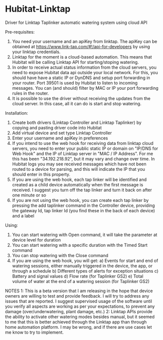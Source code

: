 # Hubitat-Linktap
Driver for Linktap Taplinker automatic watering system using cloud API

Pre-requisites:
1. You need your username and an apiKey from linktap. The apiKey can be obtained at https://www.link-tap.com/#!/api-for-developers by using your linktap credentials.
2. Linktap for the moment is a cloud-based automation. This means that Hubitat will be calling Linktap API for starting/stoping watering.
3. In order to receive actual status information from the cloud servers, you need to expose Hubitat data api outside your local network. For this, you should have have a static IP or DynDNS and setup port forwarding in your router. Port 39501 is used by Hubitat to listen to incoming messages. You can (and should) filter by MAC or IP your port forwarding rules in the router.
4. It is possible to use the driver without receiving the updates from the cloud server. In this case, all it can do is start and stop watering.

Installation:
1. Create both drivers (Linktap Controller and Linktap Taplinker) by copying and pasting driver code into Hubitat
2. Add virtual device and set type Linktap Controller
3. Enter your username and apiKey in preferences
4. If you intend to use the web hook for receiving data from linktap cloud servers, you need to enter your public static IP or domain on "IP/DNS for Web Hook" and the IP of Linktap server in "MAC / IP Address". For me this has been "34.192.218.92", but it may vary and change over time. In Hubitat logs you may see received messages which have not been routed to a device for parsing, and this will indicate the IP that you should enter in this property.
5. If you are using the web hook, each tap linker will be identified and created as a child device automatically when the first message is received. I suggest you turn off the tap linker and turn it back on after one minute or so
6. If you are not using the web hook, you can create each tap linker by pressing the add taplinker command in the Controller device, providing the gateway Id, tap linker Id (you find these in the back of each device) and a label 

Using:
1. You can start watering with Open command, it will take the parameter at device level for duration
2. You can start watering with a specific duration with the Timed Start command
3. You can stop watering with the Close command
4. If you are using the web hook, you will get:
a) Events for start and end of watering sessions, either manually triggered in the device, the app, or through a schedule
b) Different types of alerts for exception situations
c) Battery and signal values
d) Flow rate (for Taplinker GS2)
e) Total volume of water at the end of a watering session (for Taplinker GS2)

NOTES
1: This is a beta version that I am releasing in the hope that device owners are willing to test and provide feedback. I will try to address any issues that are reported. I suggest supervised usage of the software until you verify all aspects are working as per your expectations, to prevent any damage (over/underwatering, plant damage, etc.)
2: Linktap APIs provide the ability to activate other watering modes besides manual, but it seemed to me that this is better achieved through the Linktap app than through home automation platform. I may be wrong, and if there are use cases let me know to try to implement.
